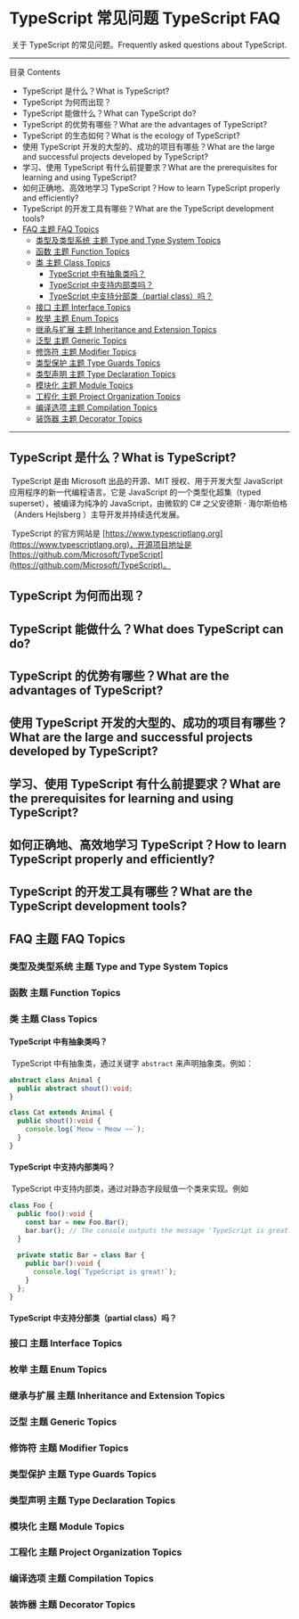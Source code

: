 # TypeScript 常见问题 TypeScript FAQ

​	关于 TypeScript 的常见问题。Frequently asked questions about TypeScript.

------

目录 Contents

- TypeScript 是什么？What is TypeScript?
- TypeScript 为何而出现？
- TypeScript 能做什么？What can TypeScript do?
- TypeScript 的优势有哪些？What are the advantages of TypeScript?
- TypeScript 的生态如何？What is the ecology of TypeScript?
- 使用 TypeScript 开发的大型的、成功的项目有哪些？What are the large and successful projects developed by TypeScript?
- 学习、使用 TypeScript 有什么前提要求？What are the prerequisites for learning and using TypeScript?
- 如何正确地、高效地学习 TypeScript？How to learn TypeScript properly and efficiently?
- TypeScript 的开发工具有哪些？What are the TypeScript development tools?
- [FAQ 主题 FAQ Topics](#faq-主题-faq-topics)
  - [类型及类型系统 主题 Type and Type System Topics](#类型及类型系统-主题-type-and-type-system-topics)
  - [函数 主题 Function Topics](#函数-主题-function-topics)
  - [类 主题 Class Topics](#类-主题-class-topics)
    - [TypeScript 中有抽象类吗？](#typescript-中有抽象类吗)
    - [TypeScript 中支持内部类吗？](#typescript-中支持内部类吗)
    - [TypeScript 中支持分部类（partial class）吗？](#typescript-中支持分部类partial-class吗)
  - [接口 主题 Interface Topics](#接口-主题-interface-topics)
  - [枚举 主题 Enum Topics](#枚举-主题-enum-topics)
  - [继承与扩展 主题 Inheritance and Extension Topics](#继承与扩展-主题-inheritance-and-extension-topics)
  - [泛型 主题 Generic Topics](#泛型-主题-generic-topics)
  - [修饰符 主题 Modifier Topics](#修饰符-主题-modifier-topics)
  - [类型保护 主题 Type Guards Topics](#类型保护-主题-type-guards-topics)
  - [类型声明 主题 Type Declaration Topics](#类型声明-主题-type-declaration-topics)
  - [模块化 主题 Module Topics](#模块化-主题-module-topics)
  - [工程化 主题 Project Organization Topics](#工程化-主题-project-organization-topics)
  - [编译选项 主题 Compilation Topics](#编译选项-主题-compilation-topics)
  - [装饰器 主题 Decorator Topics](#装饰器-主题-decorator-topics)

------

## TypeScript 是什么？What is TypeScript?

​	TypeScript 是由 Microsoft 出品的开源、MIT 授权、用于开发大型 JavaScript 应用程序的新一代编程语言。它是 JavaScript 的一个类型化超集（typed superset），被编译为纯净的 JavaScript，由微软的 C# 之父安德斯 · 海尔斯伯格（Anders Hejlsberg ）主导开发并持续迭代发展。

​	TypeScript 的官方网站是 [https://www.typescriptlang.org](https://www.typescriptlang.org)，开源项目地址是 [https://github.com/Microsoft/TypeScript](https://github.com/Microsoft/TypeScript)。

## TypeScript 为何而出现？

## TypeScript 能做什么？What does TypeScript can do?

## TypeScript 的优势有哪些？What are the advantages of TypeScript?

## 使用 TypeScript 开发的大型的、成功的项目有哪些？What are the large and successful projects developed by TypeScript?

## 学习、使用 TypeScript 有什么前提要求？What are the prerequisites for learning and using TypeScript?

## 如何正确地、高效地学习 TypeScript？How to learn TypeScript properly and efficiently?

## TypeScript 的开发工具有哪些？What are the TypeScript development tools?

## FAQ 主题 FAQ Topics

### 类型及类型系统 主题 Type and Type System Topics

### 函数 主题 Function Topics

### 类 主题 Class Topics

#### TypeScript 中有抽象类吗？

​	TypeScript 中有抽象类，通过关键字 `abstract` 来声明抽象类。例如：

```typescript
abstract class Animal {
  public abstract shout():void;
}

class Cat extends Animal {
  public shout():void {
    console.log(`Meow ~ Meow ~~`);
  }
}
```

#### TypeScript 中支持内部类吗？

​	TypeScript 中支持内部类，通过对静态字段赋值一个类来实现。例如

```typescript
class Foo {
  public foo():void {
    const bar = new Foo.Bar();
    bar.bar(); // The console outputs the message 'TypeScript is great!'.
  }
  
  private static Bar = class Bar {
    public bar():void {
      console.log(`TypeScript is great!`);
    }
  };
}
```



#### TypeScript 中支持分部类（partial class）吗？

### 接口 主题 Interface Topics

### 枚举 主题 Enum Topics

### 继承与扩展 主题 Inheritance and Extension Topics

### 泛型 主题 Generic Topics

### 修饰符 主题 Modifier Topics

### 类型保护 主题 Type Guards Topics

### 类型声明 主题 Type Declaration Topics

### 模块化 主题 Module Topics

### 工程化 主题 Project Organization Topics

### 编译选项 主题 Compilation Topics

### 装饰器 主题 Decorator Topics
